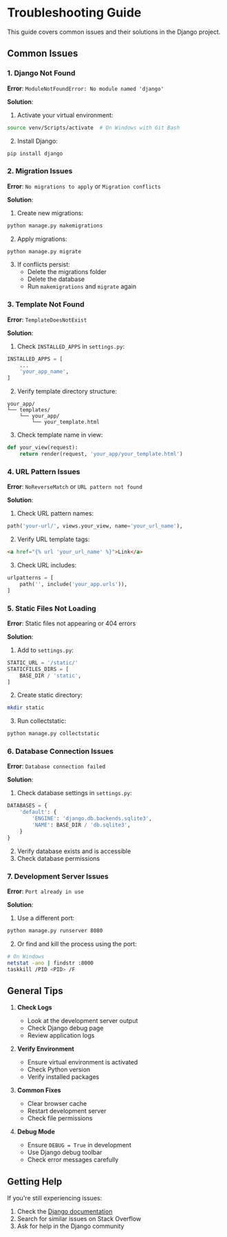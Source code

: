# Troubleshooting Guide

This guide covers common issues and their solutions in the Django project.

## Common Issues

### 1. Django Not Found
**Error**: `ModuleNotFoundError: No module named 'django'`

**Solution**:
1. Activate your virtual environment:
```bash
source venv/Scripts/activate  # On Windows with Git Bash
```

2. Install Django:
```bash
pip install django
```

### 2. Migration Issues
**Error**: `No migrations to apply` or `Migration conflicts`

**Solution**:
1. Create new migrations:
```bash
python manage.py makemigrations
```

2. Apply migrations:
```bash
python manage.py migrate
```

3. If conflicts persist:
   - Delete the migrations folder
   - Delete the database
   - Run `makemigrations` and `migrate` again

### 3. Template Not Found
**Error**: `TemplateDoesNotExist`

**Solution**:
1. Check `INSTALLED_APPS` in `settings.py`:
```python
INSTALLED_APPS = [
    ...
    'your_app_name',
]
```

2. Verify template directory structure:
```
your_app/
└── templates/
    └── your_app/
        └── your_template.html
```

3. Check template name in view:
```python
def your_view(request):
    return render(request, 'your_app/your_template.html')
```

### 4. URL Pattern Issues
**Error**: `NoReverseMatch` or `URL pattern not found`

**Solution**:
1. Check URL pattern names:
```python
path('your-url/', views.your_view, name='your_url_name'),
```

2. Verify URL template tags:
```html
<a href="{% url 'your_url_name' %}">Link</a>
```

3. Check URL includes:
```python
urlpatterns = [
    path('', include('your_app.urls')),
]
```

### 5. Static Files Not Loading
**Error**: Static files not appearing or 404 errors

**Solution**:
1. Add to `settings.py`:
```python
STATIC_URL = '/static/'
STATICFILES_DIRS = [
    BASE_DIR / 'static',
]
```

2. Create static directory:
```bash
mkdir static
```

3. Run collectstatic:
```bash
python manage.py collectstatic
```

### 6. Database Connection Issues
**Error**: `Database connection failed`

**Solution**:
1. Check database settings in `settings.py`:
```python
DATABASES = {
    'default': {
        'ENGINE': 'django.db.backends.sqlite3',
        'NAME': BASE_DIR / 'db.sqlite3',
    }
}
```

2. Verify database exists and is accessible
3. Check database permissions

### 7. Development Server Issues
**Error**: `Port already in use`

**Solution**:
1. Use a different port:
```bash
python manage.py runserver 8080
```

2. Or find and kill the process using the port:
```bash
# On Windows
netstat -ano | findstr :8000
taskkill /PID <PID> /F
```

## General Tips

1. **Check Logs**
   - Look at the development server output
   - Check Django debug page
   - Review application logs

2. **Verify Environment**
   - Ensure virtual environment is activated
   - Check Python version
   - Verify installed packages

3. **Common Fixes**
   - Clear browser cache
   - Restart development server
   - Check file permissions

4. **Debug Mode**
   - Ensure `DEBUG = True` in development
   - Use Django debug toolbar
   - Check error messages carefully

## Getting Help

If you're still experiencing issues:
1. Check the [Django documentation](https://docs.djangoproject.com/)
2. Search for similar issues on Stack Overflow
3. Ask for help in the Django community 